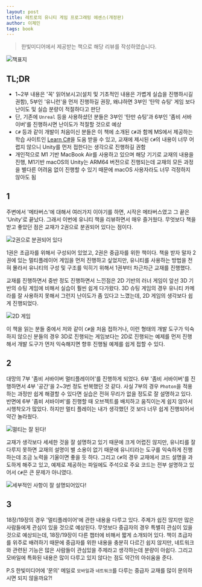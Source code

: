 ```yaml
---
layout: post
title: 레트로의 유니티 게임 프로그래밍 에센스(개정판)
author: 이제민
tags: book
---
```


> 한빛미디어에서 제공받는 책으로 해당 리뷰를 작성하였습니다.

![책표지]({{site.baseurl}}/images/20220220/01.jpg)

## TL;DR

- 1~2부 내용은 '꼭' 읽어보시고(설치 및 기초적인 내용은 가볍게 실습을 진행하시길 권함), 5부인 '유니런'을 먼저 진행하길 권장, 왜냐하면 3부인 '탄막 슈팅' 게임 보다 난이도 및 실습 분량이 적절하다고 판단
- 단, 기존에 `Unreal` 등을 사용하셨던 분들은 3부인 '탄만 슈팅'과 6부인 '좀비 서바이버'를 진행하시면 난이도가 적절할 것으로 예상
- `C#` 등과 같이 개발이 처음이신 분들은 이 책에 소개된 `C#`과 함께 MS에서 제공하는 학습 사이트인 [Learn C#](https://docs.microsoft.com/ko-kr/users/dotnet/collections/yz26f8y64n7k07)을 도움 받을 수 있고, 교재에 제시된 `C#`의 내용이 너무 어렵지 않으니 Unity를 먼저 접한다는 생각으로 진행하길 권함
- 개인적으로 M1 기반 MacBook Air를 사용하고 있으며 해당 기기로 교재의 내용을 진행, M1기반 macOS의 Unity는 ARM64 버전으로 진행되는데 교재의 모든 과정을 별다른 어려움 없이 진행할 수 있기 때문에 macOS 사용자라도 너무 걱정하지 않아도 됨

## 1

주변에서 '메타버스'에 대해서 여러가지 이야기를 하면, 시작은 메타버스였고 그 끝은 'Unity'로 끝났다. 그래서 이번에 유니티 책을 리뷰하면서 매우 즐거웠다. 무엇보다 책을 받고 좋았던 점은 교재가 2권으로 분권되어 있다는 점이다.

![2권으로 분권되어 있다]({{site.baseurl}}/images/20220220/02.jpg)

1권은 초급자를 위해서 구성되어 있었고, 2권은 중급자를 위한 책이다. 책을 받자 말자 2권에 있는 멀티플레이어 게임을 먼저 진행하고 싶었지만, 유니티를 사용하는 방법을 전혀 몰라서 유니티의 구성 및 구조를 익히기 위해서 1권부터 차근차근 교재를 진행했다.

교재를 진행하면서 중반 정도 진행하면서 느낀점은 2D 기반의 러너 게임이 앞선 3D 기반의 슈팅 게임에 비해서 실습이 훨씬 쉽게 다가왔다. 3D 슈팅 게임의 경우 유니티 카메라를 잘 사용하지 못해서 그런지 난이도가 좀 있다고 느꼈는데, 2D 게임의 생각보다 쉽게 진행되었다.

![2D 게임]({{site.baseurl}}/images/20220220/05.jpg)

이 책을 읽는 분들 중에서 저와 같이 `C#`을 처음 접하거나, 이런 형태의 개발 도구가 익숙하지 않으신 분들의 경우 3D로 진행되는 게임보다는 2D로 진행되는 예제를 먼저 진행해서 개발 도구가 먼저 익숙해지면 향후 진행될 예제를 쉽게 접할 수 있다.

## 2

대망의 7부 '좀비 서바이버 멀티플레이어'를 진행하게 되었다. 6부 '좀비 서바이버'를 진행하면서 4부 '공간'을 2~3번 정도 반복했던 것 같다. 사실 7부의 경우 `Photon`을 적용하는 과정만 쉽게 해결할 수 있다면 실습은 전혀 무리가 없을 정도로 잘 설명하고 있다. 반면에 6부 '좀비 서바이버'를 진행할 때 오브젝트를 배치하고 움직이는게 쉽지 않아서 시행착오가 많았다. 하지만 멀티 플레이는 내가 생각했던 것 보다 너무 쉽게 진행되어서 약간 놀라웠다.

![멀티는 잘 된다!]({{site.baseurl}}/images/20220220/06.jpg)

교재가 생각보다 세세한 것을 잘 설명하고 있기 때문에 크게 어렵진 않지만, 유니티를 잘 다루지 못하면 교재의 설명이 별 소용이 없기 때문에 유니티라는 도구를 익숙하게 진행하는데 조금 노력을 기울이면 좋을 듯 하다. 그리고 `C#`의 경우 교재에서 코드 설명을 과도하게 해주고 있고, 예제로 제공하는 파일에도 주석으로 주요 코드는 전부 설명하고 있어서 `C#`은 큰 문제가 아니였다.

![세부적인 사항이 잘 설명되어있다!]({{site.baseurl}}/images/20220220/03.jpg)

## 3

18장/19장의 경우 '멀티플레이어'에 관한 내용을 다루고 있다. 주제가 쉽진 않지만 많은 사람들에게 관심이 있을 것으로 예상된다. 무엇보다 중급자의 경우 특별히 관심이 있을 것으로 예상되는데, 18장/19장이 다른 챕터에 비해서 짧게 소개되어 있다. 책이 초급자를 위주로 배려하기 때문에 중급자를 위한 내용을 충분히 다르긴 쉽지 않지만, 네트워크와 관련된 기능은 많은 사람들이 관심있을 주제라고 생각하는데 분량이 아쉽다. 그리고 모바일에 특화된 내용은 많이 다루고 있지 않다는 점도 약간의 아쉬움을 준다.

P.S 한빛미디어에 '문의' 메일로 `모바일`과 `네트워크`를 다루는 중급자 교재를 많이 문의하시면 되지 않을까요?!
